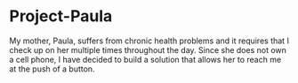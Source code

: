 # Project-Paula
My mother, Paula, suffers from chronic health problems and it requires that I check up on her multiple times throughout the day. Since she does not own a cell phone, I have decided to build a solution that allows her to reach me at the push of a button.
